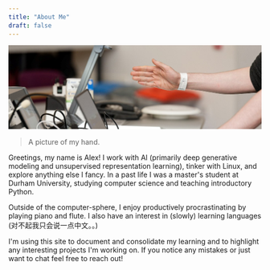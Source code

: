 ```yaml
---
title: "About Me"
draft: false
---
```


![My hand](images/banner.jpeg)
> A picture of my hand.

Greetings, my name is Alex! I work with AI (primarily deep generative modeling
and unsupervised representation learning), tinker with Linux, and explore
anything else I fancy. In a past life I was a master's student at Durham
University, studying computer science and teaching introductory Python.

Outside of the computer-sphere, I enjoy productively procrastinating by playing
piano and flute. I also have an interest in (slowly) learning languages
(对不起我只会说一点中文。。)

I'm using this site to document and consolidate my learning and to highlight
any interesting projects I'm working on. If you notice any mistakes or just
want to chat feel free to reach out!
